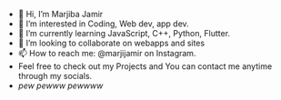 - 👋 Hi, I’m Marjiba Jamir
- 👀 I’m interested in Coding, Web dev, app dev. 
- 🌱 I’m currently learning JavaScript, C++, Python, Flutter.
- 💞️ I’m looking to collaborate on webapps and sites
- 📫 How to reach me: @marjijamir on Instagram.
- Feel free to check out my Projects and You can contact me anytime through my socials. 
- <i>pew pewww pewwww</i>

<!---
AdmiralAnne/AdmiralAnne is a ✨ special ✨ repository because its `README.md` (this file) appears on your GitHub profile.
You can click the Preview link to take a look at your changes.
--->
